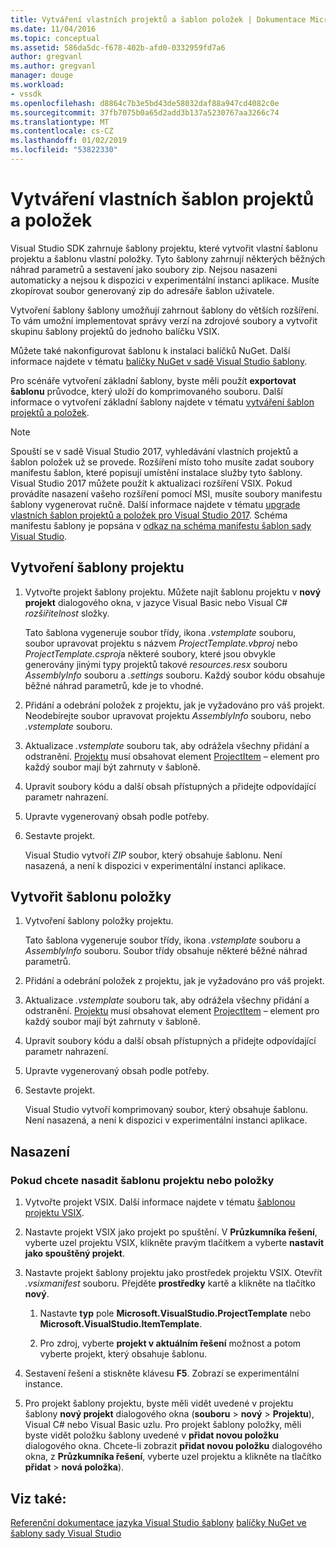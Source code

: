 ```yaml
---
title: Vytváření vlastních projektů a šablon položek | Dokumentace Microsoftu
ms.date: 11/04/2016
ms.topic: conceptual
ms.assetid: 586da5dc-f678-402b-afd0-0332959fd7a6
author: gregvanl
ms.author: gregvanl
manager: douge
ms.workload:
- vssdk
ms.openlocfilehash: d8864c7b3e5bd43de58032daf88a947cd4082c0e
ms.sourcegitcommit: 37fb7075b0a65d2add3b137a5230767aa3266c74
ms.translationtype: MT
ms.contentlocale: cs-CZ
ms.lasthandoff: 01/02/2019
ms.locfileid: "53822330"
---
```

# <a name="create-custom-project-and-item-templates"></a>Vytváření vlastních šablon projektů a položek

Visual Studio SDK zahrnuje šablony projektu, které vytvořit vlastní šablonu projektu a šablonu vlastní položky. Tyto šablony zahrnují některých běžných náhrad parametrů a sestavení jako soubory zip. Nejsou nasazeni automaticky a nejsou k dispozici v experimentální instanci aplikace. Musíte zkopírovat soubor generovaný zip do adresáře šablon uživatele.

Vytvoření šablony šablony umožňují zahrnout šablony do větších rozšíření. To vám umožní implementovat správy verzí na zdrojové soubory a vytvořit skupinu šablony projektů do jednoho balíčku VSIX.

Můžete také nakonfigurovat šablonu k instalaci balíčků NuGet. Další informace najdete v tématu [balíčky NuGet v sadě Visual Studio šablony](/nuget/visual-studio-extensibility/visual-studio-templates).

Pro scénáře vytvoření základní šablony, byste měli použít **exportovat šablonu** průvodce, který uloží do komprimovaného souboru. Další informace o vytvoření základní šablony najdete v tématu [vytváření šablon projektů a položek](../ide/creating-project-and-item-templates.md).

> [!NOTE]
> Spouští se v sadě Visual Studio 2017, vyhledávání vlastních projektů a šablon položek už se provede. Rozšíření místo toho musíte zadat soubory manifestu šablon, které popisují umístění instalace služby tyto šablony. Visual Studio 2017 můžete použít k aktualizaci rozšíření VSIX. Pokud provádíte nasazení vašeho rozšíření pomocí MSI, musíte soubory manifestu šablony vygenerovat ručně. Další informace najdete v tématu [upgrade vlastních šablon projektů a položek pro Visual Studio 2017](../extensibility/upgrading-custom-project-and-item-templates-for-visual-studio-2017.md). Schéma manifestu šablony je popsána v [odkaz na schéma manifestu šablon sady Visual Studio](../extensibility/visual-studio-template-manifest-schema-reference.md).

## <a name="create-a-project-template"></a>Vytvoření šablony projektu

1.  Vytvořte projekt šablony projektu. Můžete najít šablonu projektu v **nový projekt** dialogového okna, v jazyce Visual Basic nebo Visual C# *rozšiřitelnost* složky.

     Tato šablona vygeneruje soubor třídy, ikona *.vstemplate* souboru, soubor upravovat projektu s názvem *ProjectTemplate.vbproj* nebo *ProjectTemplate.csproj*a některé soubory, které jsou obvykle generovány jinými typy projektů takové *resources.resx* souboru *AssemblyInfo* souboru a *.settings* souboru. Každý soubor kódu obsahuje běžné náhrad parametrů, kde je to vhodné.

2.  Přidání a odebrání položek z projektu, jak je vyžadováno pro váš projekt. Neodebírejte soubor upravovat projektu *AssemblyInfo* souboru, nebo *.vstemplate* souboru.

3.  Aktualizace *.vstemplate* souboru tak, aby odrážela všechny přidání a odstranění. [Projektu](../extensibility/project-element-visual-studio-templates.md) musí obsahovat element [ProjectItem](../extensibility/projectitem-element-visual-studio-item-templates.md) – element pro každý soubor mají být zahrnuty v šabloně.

4.  Upravit soubory kódu a další obsah přístupných a přidejte odpovídající parametr nahrazení.

5.  Upravte vygenerovaný obsah podle potřeby.

6.  Sestavte projekt.

     Visual Studio vytvoří *ZIP* soubor, který obsahuje šablonu. Není nasazená, a není k dispozici v experimentální instanci aplikace.

## <a name="create-an-item-template"></a>Vytvořit šablonu položky

1.  Vytvoření šablony položky projektu.

     Tato šablona vygeneruje soubor třídy, ikona *.vstemplate* souboru a *AssemblyInfo* souboru. Soubor třídy obsahuje některé běžné náhrad parametrů.

2.  Přidání a odebrání položek z projektu, jak je vyžadováno pro váš projekt.

3.  Aktualizace *.vstemplate* souboru tak, aby odrážela všechny přidání a odstranění. [Projektu](../extensibility/project-element-visual-studio-templates.md) musí obsahovat element [ProjectItem](../extensibility/projectitem-element-visual-studio-item-templates.md) – element pro každý soubor mají být zahrnuty v šabloně.

4.  Upravit soubory kódu a další obsah přístupných a přidejte odpovídající parametr nahrazení.

5.  Upravte vygenerovaný obsah podle potřeby.

6.  Sestavte projekt.

     Visual Studio vytvoří komprimovaný soubor, který obsahuje šablonu. Není nasazená, a není k dispozici v experimentální instanci aplikace.

## <a name="deployment"></a>Nasazení

### <a name="to-deploy-the-project-or-item-template"></a>Pokud chcete nasadit šablonu projektu nebo položky

1.  Vytvořte projekt VSIX. Další informace najdete v tématu [šablonou projektu VSIX](../extensibility/vsix-project-template.md).

2.  Nastavte projekt VSIX jako projekt po spuštění. V **Průzkumníka řešení**, vyberte uzel projektu VSIX, klikněte pravým tlačítkem a vyberte **nastavit jako spouštěný projekt**.

3.  Nastavte projekt šablony projektu jako prostředek projektu VSIX. Otevřít *.vsixmanifest* souboru. Přejděte **prostředky** kartě a klikněte na tlačítko **nový**.

    1.  Nastavte **typ** pole **Microsoft.VisualStudio.ProjectTemplate** nebo **Microsoft.VisualStudio.ItemTemplate**.

    2.  Pro zdroj, vyberte **projekt v aktuálním řešení** možnost a potom vyberte projekt, který obsahuje šablonu.

4.  Sestavení řešení a stiskněte klávesu **F5**. Zobrazí se experimentální instance.

5.  Pro projekt šablony projektu, byste měli vidět uvedené v projektu šablony **nový projekt** dialogového okna (**souboru** > **nový**  >  **Projektu**), Visual C# nebo Visual Basic uzlu. Pro projekt šablony položky, měli byste vidět položku šablony uvedené v **přidat novou položku** dialogového okna. Chcete-li zobrazit **přidat novou položku** dialogového okna, z **Průzkumníka řešení**, vyberte uzel projektu a klikněte na tlačítko **přidat** > **nová položka**).

## <a name="see-also"></a>Viz také:

[Referenční dokumentace jazyka Visual Studio šablony](../ide/creating-project-and-item-templates.md)
[balíčky NuGet ve šablony sady Visual Studio](/nuget/visual-studio-extensibility/visual-studio-templates)
